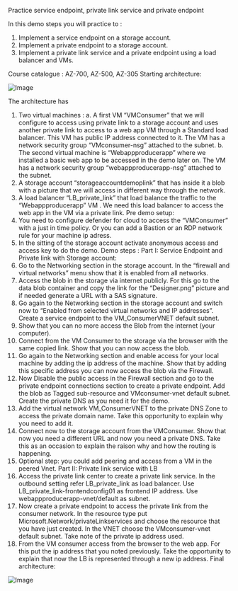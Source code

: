 Practice service endpoint, private link service and private endpoint

In this demo steps you will practice to : 

1. Implement a service endpoint on a storage account. 
2. Implement a private endpoint to a storage account.  
3. Implement a private link service and a private endpoint using a load balancer and VMs. 

Course catalogue : AZ-700, AZ-500, AZ-305
Starting architecture: 

![Image](https://github.com/user-attachments/assets/a8fe2636-33ff-4c0c-8050-6cfb6d14291b)

The architecture has 
1.	Two virtual machines :
   a.	A first VM “VMConsumer” that we will configure to access using private link to a storage account and uses another private link to access to a web app VM through a Standard load balancer.  This VM has public IP address connected to it. The VM has a network security group “VMconsumer-nsg” attached to the subnet.
  	b.	The second virtual machine is “Webappproducerapp” where we installed a basic web app to be accessed in the demo later on. The VM has a network security group “webappproducerapp-nsg” attached to the subnet.
3.	A storage account “storageaccountdemoplink” that has inside it a blob with a picture that we will access in different way through the network. 
4.	A load balancer “LB_private_link” that load balance the traffic to the “Webappproducerapp” VM . We need this load balancer to access the web app in the VM via a private link.
Pre demo setup: 
1.	You need to configure defender for cloud to access the “VMConsumer” with a just in time policy. Or you can add a Bastion or an RDP network rule for your machine ip adress. 
2.	In the sitting of the storage account activate anonymous access and access key to do the demo.
Demo steps : 
Part I: Service Endpoint and Private link with Storage account:
1.	Go to the Networking section in the storage account. In the “firewall and virtual networks” menu show that it is enabled from all networks. 
2.	Access the blob in the storage via internet publicly. For this go to the data blob container and copy the link for the “Designer.png” picture and if needed generate a URL with a SAS signature.
3.	Go again to the Networking section in the storage account and switch now to “Enabled from selected virtual networks and IP addresses”. Create a service endpoint to the VM_ConsumerVNET default subnet. 
4.	Show that you can no more access the Blob from the internet (your computer). 
5.	Connect from the VM Consumer to the storage via the browser with the same copied link.  Show that you can now access the blob. 
6.	Go again to the Networking section and enable access for your local machine by adding the ip address of the machine.  Show that by adding this specific address you can now access the blob via the Firewall.
7.	Now Disable the public access in the Firewall section and go to the private endpoint connections section to create a private endpoint. Add the blob as Tagged sub-resource and VMconsumer-vnet default subnet. Create the private DNS as you need it for the demo. 
8.	Add the virtual network VM_ConsumerVNET to the private DNS Zone to access the private domain name.  Take this opportunity to explain why you need to add it.
9.	Connect now to the storage account from the VMConsumer. Show that now you need a different URL and now you need a private DNS. Take this as an occasion to explain the raison why and how the routing is happening.
10.	Optional step: you could add peering and access from a VM in the peered Vnet. 
Part II: Private link service with LB
1.	Access the private link center to create a private link service. In the outbound setting refer LB_private_link as load balancer. Use LB_private_link-frontendconfig01 as frontend IP address. Use webappproducerapp-vnet/default as subnet. 
2.	Now create a private endpoint to access the private link from the consumer network. In the resource type put Microsoft.Network/privateLinkservices and choose the resource that you have just created. In the VNET choose the VMconsumer-vnet default subnet. Take note of the private ip address used. 
3.	From the VM consumer access from the browser to the web app. For this put the ip address that you noted previously. Take the opportunity to explain that now the LB is represented through a new ip address. 
Final architecture:
   
![Image](https://github.com/user-attachments/assets/fb691a32-37d0-4144-aa47-86bbd1ff1bb0)
